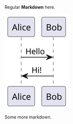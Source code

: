 Regular **Markdown** here.

<!--
@startuml firstDiagram

Alice -> Bob: Hello
Bob -> Alice: Hi!
		
@enduml
-->

![](firstDiagram.svg)

Some more markdown.